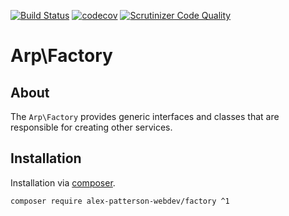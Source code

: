 [![Build Status](https://travis-ci.com/alex-patterson-webdev/factory.svg?branch=master)](https://travis-ci.com/alex-patterson-webdev/factory)
[![codecov](https://codecov.io/gh/alex-patterson-webdev/factory/branch/master/graph/badge.svg)](https://codecov.io/gh/alex-patterson-webdev/factory)
[![Scrutinizer Code Quality](https://scrutinizer-ci.com/g/alex-patterson-webdev/factory/badges/quality-score.png?b=master)](https://scrutinizer-ci.com/g/alex-patterson-webdev/factory/?branch=master)

# Arp\Factory

## About

The `Arp\Factory` provides generic interfaces and classes that are responsible for creating other services.

## Installation

Installation via [composer](https://getcomposer.org).

    composer require alex-patterson-webdev/factory ^1

